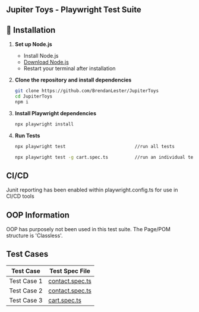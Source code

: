 ##  Jupiter Toys - Playwright Test Suite

## 🚀 Installation

1. **Set up Node.js**
   - Install Node.js
   - [Download Node.js](https://nodejs.org/en/download/)
   - Restart your terminal after installation

2. **Clone the repository and install dependencies**
   ```sh
   git clone https://github.com/BrendanLester/JupiterToys
   cd JupiterToys
   npm i
   ```

3. **Install Playwright dependencies**
   ```sh
   npx playwright install
   ```

3. **Run Tests**
   ```sh
   npx playwright test                          //run all tests
   ```
   ```sh
   npx playwright test -g cart.spec.ts          //run an individual test
   ```


## CI/CD
Junit reporting has been enabled within playwright.config.ts for use in CI/CD tools

## OOP Information
OOP has purposely not been used in this test suite. The Page/POM structure is 'Classless'.

## Test Cases
| Test Case  | Test Spec File                             | 
|------------|--------------------------------------------|
|Test Case 1 | [contact.spec.ts](./tests/contact.spec.ts) |
|Test Case 2 | [contact.spec.ts](./tests/contact.spec.ts) |
|Test Case 3 | [cart.spec.ts](./tests/cart.spec.ts)       |
